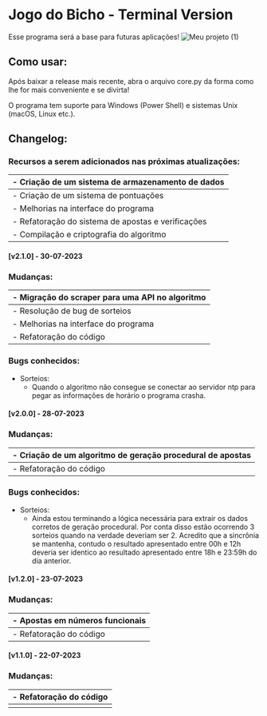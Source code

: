 # Jogo do Bicho - Terminal Version 

Esse programa será a base para futuras aplicações!
![Meu projeto (1)](https://github.com/TiaLiliUwU/jogo-do-bicho/assets/72944953/da9570ef-7ee4-4e1e-8e41-5e8080ed7af2)


## Como usar:

Após baixar a release mais recente, abra o arquivo core.py da forma como lhe for mais conveniente e se divirta!

O programa tem suporte para Windows (Power Shell) e sistemas Unix (macOS, Linux etc.).

## Changelog:

### Recursos a serem adicionados nas próximas atualizações:

| - Criação de um sistema de armazenamento de dados |
| :--------------------------------------------------- |
| - Criação de um sistema de pontuações |
| - Melhorias na interface do programa |
| - Refatoração do sistema de apostas e verificações |
| - Compilação e criptografia do algoritmo |

#### [v2.1.0] - 30-07-2023

### Mudanças:

| - Migração do scraper para uma API no algoritmo |
| :--------------------- |
| - Resolução de bug de sorteios |
| - Melhorias na interface do programa |
| - Refatoração do código |

### Bugs conhecidos: 

- Sorteios:
    - Quando o algoritmo não consegue se conectar ao servidor ntp para pegar as informações de horário o programa crasha.

#### [v2.0.0] - 28-07-2023

### Mudanças:

| - Criação de um algoritmo de geração procedural de apostas |
| :--------------------- |
| - Refatoração do código |

### Bugs conhecidos: 

- Sorteios:
    - Ainda estou terminando a lógica necessária para extrair os dados corretos de geração procedural. Por conta disso estão ocorrendo 3 sorteios quando na verdade deveriam ser 2. Acredito que a sincrônia se mantenha, contudo o resultado apresentado entre 00h e 12h deveria ser identico ao resultado apresentado entre 18h e 23:59h do dia anterior.

#### [v1.2.0] - 23-07-2023

### Mudanças:

| - Apostas em números funcionais |
| :--------------------- |
| - Refatoração do código |

#### [v1.1.0] - 22-07-2023

### Mudanças:

| - Refatoração do código |
| :--------------------- |
|  |